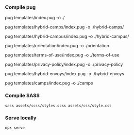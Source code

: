 ### Compile pug

pug templates/index.pug -o ./

pug templates/hybrid-camps/index.pug -o ./hybrid-camps/

pug templates/hybrid-campus/index.pug -o ./hybrid-campus/

pug templates/orientation/index.pug -o ./orientation

pug templates/terms-of-use/index.pug -o ./terms-of-use

pug templates/privacy-policy/index.pug -o ./privacy-policy

pug templates/hybrid-envoys/index.pug -o ./hybrid-envoys

pug templates/camps/index.pug -o ./camps

### Compile SASS

`sass assets/scss/styles.scss assets/css/style.css`

### Serve locally

`npx serve`
